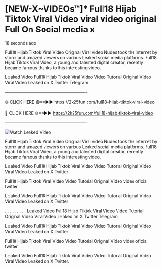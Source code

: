 # [NEW-X~VIDEOs™]* Full18 Hijab Tiktok Viral Video viral video original Full On Social media x

18 seconds ago

Full18 Hijab Tiktok Viral Video Original Viral video Nudes took the internet by storm and amazed viewers on various Leaked social media platforms. Full18 Hijab Tiktok Viral Video, a young and talented digital creator, recently became famous thanks to this interesting video.

L𝚎aked Video Full18 Hijab Tiktok Viral Video Video Tutorial Original Video Viral Video L𝚎aked on X Twitter Telegram

———————————————————-

🌐 CLICK HERE 🟢==►► https://2k25fun.com/full18-hijab-tiktok-viral-video

🔴 CLICK HERE 🌐==►► https://2k25fun.com/full18-hijab-tiktok-viral-video

———————————————————-

[![Watch Leaked Video](https://miro.medium.com/v2/resize:fit:828/format:webp/1*cilzJN44JGOrTw9NJCrNHA.gif "Watch Leaked Video")](https://2k25fun.com/full18-hijab-tiktok-viral-video)

Full18 Hijab Tiktok Viral Video Original Viral video Nudes took the internet by storm and amazed viewers on various Leaked social media platforms. Full18 Hijab Tiktok Viral Video, a young and talented digital creator, recently became famous thanks to this interesting video.

L𝚎aked Video Full18 Hijab Tiktok Viral Video Video Tutorial Original Video Viral Video L𝚎aked on X Twitter

Full18 Hijab Tiktok Viral Video Video Tutorial Original Video video oficial twitter

L𝚎aked Video Full18 Hijab Tiktok Viral Video Video Tutorial Original Video Viral Video L𝚎aked on X Twitter

. . . . . . . . . L𝚎aked Video Full18 Hijab Tiktok Viral Video Video Tutorial Original Video Viral Video L𝚎aked on X Twitter Telegram

L𝚎aked Video Full18 Hijab Tiktok Viral Video Video Tutorial Original Video Viral Video L𝚎aked on X Twitter

Full18 Hijab Tiktok Viral Video Video Tutorial Original Video video oficial twitter

L𝚎aked Video Full18 Hijab Tiktok Viral Video Video Tutorial Original Video Viral Video L𝚎aked on X Twitter.